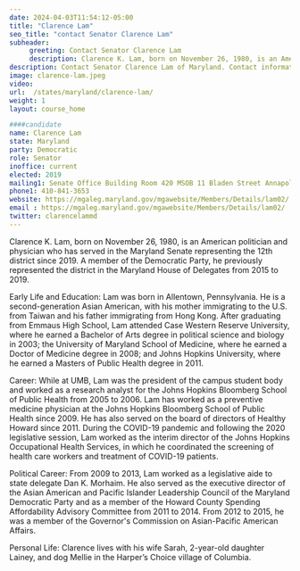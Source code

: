 ```yaml
---
date: 2024-04-03T11:54:12-05:00
title: "Clarence Lam"
seo_title: "contact Senator Clarence Lam"
subheader:
     greeting: Contact Senator Clarence Lam
     description: Clarence K. Lam, born on November 26, 1980, is an American politician and a member of the Democratic Party. He has served in the Maryland Senate, representing the 12th district, since 2019.
description: Contact Senator Clarence Lam of Maryland. Contact information for Clarence Lam includes email address, phone number, and mailing address.
image: clarence-lam.jpeg
video:
url:  /states/maryland/clarence-lam/
weight: 1
layout: course_home

####candidate
name: Clarence Lam
state: Maryland
party: Democratic
role: Senator
inoffice: current
elected: 2019
mailing1: Senate Office Building Room 420 MSOB 11 Bladen Street Annapolis, MD 21401
phone1: 410-841-3653
website: https://mgaleg.maryland.gov/mgawebsite/Members/Details/lam02/
email : https://mgaleg.maryland.gov/mgawebsite/Members/Details/lam02/
twitter: clarencelammd
---
```


Clarence K. Lam, born on November 26, 1980, is an American politician and physician who has served in the Maryland Senate representing the 12th district since 2019. A member of the Democratic Party, he previously represented the district in the Maryland House of Delegates from 2015 to 2019.

Early Life and Education:
Lam was born in Allentown, Pennsylvania. He is a second-generation Asian American, with his mother immigrating to the U.S. from Taiwan and his father immigrating from Hong Kong. After graduating from Emmaus High School, Lam attended Case Western Reserve University, where he earned a Bachelor of Arts degree in political science and biology in 2003; the University of Maryland School of Medicine, where he earned a Doctor of Medicine degree in 2008; and Johns Hopkins University, where he earned a Masters of Public Health degree in 2011.

Career:
While at UMB, Lam was the president of the campus student body and worked as a research analyst for the Johns Hopkins Bloomberg School of Public Health from 2005 to 2006. Lam has worked as a preventive medicine physician at the Johns Hopkins Bloomberg School of Public Health since 2009. He has also served on the board of directors of Healthy Howard since 2011. During the COVID-19 pandemic and following the 2020 legislative session, Lam worked as the interim director of the Johns Hopkins Occupational Health Services, in which he coordinated the screening of health care workers and treatment of COVID-19 patients.

Political Career:
From 2009 to 2013, Lam worked as a legislative aide to state delegate Dan K. Morhaim. He also served as the executive director of the Asian American and Pacific Islander Leadership Council of the Maryland Democratic Party and as a member of the Howard County Spending Affordability Advisory Committee from 2011 to 2014. From 2012 to 2015, he was a member of the Governor's Commission on Asian-Pacific American Affairs.

Personal Life:
Clarence lives with his wife Sarah, 2-year-old daughter Lainey, and dog Mellie in the Harper’s Choice village of Columbia.
